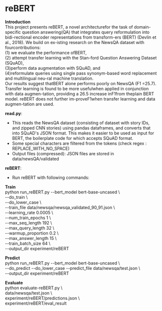 # reBERT

**Introduction**  
This project presents reBERT, a novel architecturefor the task of domain-specific question answering(QA) that integrates query reformulation into bidi-rectional encoder representations from transform-ers (BERT) (Devlin et al., 2018). We build on ex-isting research on the NewsQA dataset with fourcontributions:  
(1) we evaluate the performance ofBERT,  
(2) attempt transfer learning with the Stan-ford  Question  Answering  Dataset  (SQuAD),  
(3)perform data augmentation with SQuAD, and  
(4)reformulate  queries  using  single  pass  synonym-based  word  replacement  and  multilingual  neu-ral machine translation.   
Our results suggest thatBERT alone performs poorly on NewsQA (F1 =25.7). Transfer learning is found to be more usefulwhen  applied  in  conjunction  with  data  augmen-tation,  providing a 26.5 increase inF1from theplain BERT model.  reBERT does not further im-proveF1when transfer learning and data augmen-tation are used.

**read.py**:  
  - This reads the NewsQA dataset (consisting of dataset with story IDs, and zipped CNN stories)
  using pandas dataframes, and converts that into SQuAD's JSON format. This makes it easier to be 
  used as input for BERT, the boilerplate code for which accepts SQuAD format.
  - Some special characters are filtered from the tokens (check regex : REPLACE_WITH_NO_SPACE)
  - Output files (compressed): JSON files are stored in data/newsQA/validated

**reBERT**:  
  - Run reBERT with following commands:  
  
  ****Train****  
    python run_reBERT.py --bert_model bert-base-uncased \  
    --do_train \  
    --do_lower_case \  
    --train_file data/newsqa/newsqa_validated_90_91.json \  
    --learning_rate 0.0005 \  
    --num_train_epochs 1 \  
    --max_seq_length 192 \  
    --max_query_length 32 \  
    --warmup_proportion 0.2 \  
    --max_answer_length 15 \  
    --train_batch_size 64 \  
    --output_dir experiment/reBERT  
  
  ****Predict****  
     python run_reBERT.py --bert_model bert-base-uncased \  
     --do_predict --do_lower_case --predict_file data/newsqa/test.json \  
     --output_dir experiment/reBERT  

   ****Evaluate****  
    python evaluate-reBERT.py \  
    data/newsqa/test.json \  
    experiment/reBERT/predictions.json \  
    experiment/reBERT/eval_result  
